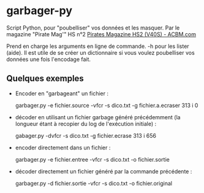 # garbager-py
Script Python, pour "poubelliser" vos données et les masquer. Par le magazine "Pirate Mag'" HS n°2 [Pirates Magazine HS2 (V40S) - ACBM.com](http://www.acbm.com/pirates/num_hs_02/index.html)

Prend en charge les arguments en ligne de commande. -h pour les lister (aide).
Il est utile de se créer un dictionnaire si vous voulez poubelliser vos données une fois l'encodage fait. 

## Quelques exemples

* Encoder en "garbageant" un fichier :
  
  garbager.py -e fichier.source -vfcr -s dico.txt -g fichier.a.ecraser 313 i 0
  
* décoder en utilisant un fichier garbage généré précédemment (la longueur étant à recopier du log de l'exécution initiale) :
  
  gabager.py -dvfcr -s dico.txt -g  fichier.ecrase 313 i 656
  
* encoder directement dans un fichier :
  
  garbager.py -e fichier.entree -vfcr -s  dico.txt -o fichier.sortie
  
* décoder directement un fichier généré par la commande précédente :
  
  garbager.py -d fichier.sortie -vfcr -s dico.txt -o fichier.original
